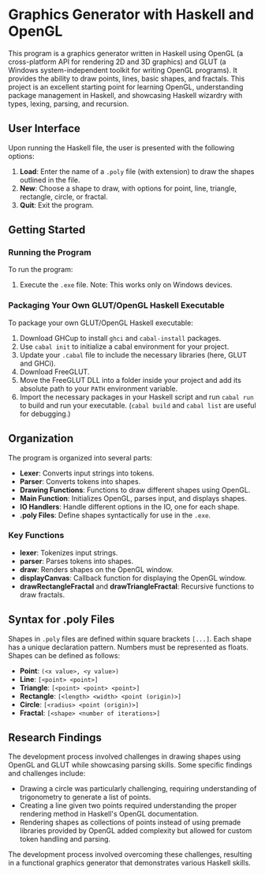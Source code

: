 # Graphics Generator with Haskell and OpenGL

This program is a graphics generator written in Haskell using OpenGL (a cross-platform API for rendering 2D and 3D graphics) and GLUT (a Windows system-independent toolkit for writing OpenGL programs). It provides the ability to draw points, lines, basic shapes, and fractals. This project is an excellent starting point for learning OpenGL, understanding package management in Haskell, and showcasing Haskell wizardry with types, lexing, parsing, and recursion.

## User Interface

Upon running the Haskell file, the user is presented with the following options:

1. **Load**: Enter the name of a `.poly` file (with extension) to draw the shapes outlined in the file.
2. **New**: Choose a shape to draw, with options for point, line, triangle, rectangle, circle, or fractal.
3. **Quit**: Exit the program.

## Getting Started

### Running the Program

To run the program:

1. Execute the `.exe` file. Note: This works only on Windows devices.

### Packaging Your Own GLUT/OpenGL Haskell Executable

To package your own GLUT/OpenGL Haskell executable:

1. Download GHCup to install `ghci` and `cabal-install` packages.
2. Use `cabal init` to initialize a cabal environment for your project.
3. Update your `.cabal` file to include the necessary libraries (here, GLUT and GHCi).
4. Download FreeGLUT.
5. Move the FreeGLUT DLL into a folder inside your project and add its absolute path to your `PATH` environment variable.
6. Import the necessary packages in your Haskell script and run `cabal run` to build and run your executable. (`cabal build` and `cabal list` are useful for debugging.)

## Organization

The program is organized into several parts:

- **Lexer**: Converts input strings into tokens.
- **Parser**: Converts tokens into shapes.
- **Drawing Functions**: Functions to draw different shapes using OpenGL.
- **Main Function**: Initializes OpenGL, parses input, and displays shapes.
- **IO Handlers**: Handle different options in the IO, one for each shape.
- **.poly Files**: Define shapes syntactically for use in the `.exe`.

### Key Functions

- **lexer**: Tokenizes input strings.
- **parser**: Parses tokens into shapes.
- **draw**: Renders shapes on the OpenGL window.
- **displayCanvas**: Callback function for displaying the OpenGL window.
- **drawRectangleFractal** and **drawTriangleFractal**: Recursive functions to draw fractals.

## Syntax for .poly Files

Shapes in `.poly` files are defined within square brackets `[...]`. Each shape has a unique declaration pattern. Numbers must be represented as floats. Shapes can be defined as follows:

- **Point**: `(<x value>, <y value>)`
- **Line**: `[<point> <point>]`
- **Triangle**: `[<point> <point> <point>]`
- **Rectangle**: `[<length> <width> <point (origin)>]`
- **Circle**: `[<radius> <point (origin)>]`
- **Fractal**: `[<shape> <number of iterations>]`

## Research Findings

The development process involved challenges in drawing shapes using OpenGL and GLUT while showcasing parsing skills. Some specific findings and challenges include:

- Drawing a circle was particularly challenging, requiring understanding of trigonometry to generate a list of points.
- Creating a line given two points required understanding the proper rendering method in Haskell's OpenGL documentation.
- Rendering shapes as collections of points instead of using premade libraries provided by OpenGL added complexity but allowed for custom token handling and parsing.

The development process involved overcoming these challenges, resulting in a functional graphics generator that demonstrates various Haskell skills.
